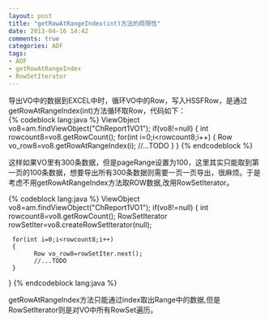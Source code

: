 ```yaml
---
layout: post
title: "getRowAtRangeIndex(int)方法的局限性"
date: 2013-04-16 14:42
comments: true
categories: ADF
tags: 
- ADF
- getRowAtRangeIndex
- RowSetIterator
---
```

导出VO中的数据到EXCEL中时，循环VO中的Row，写入HSSFRow，是通过getRowAtRangeIndex(int)方法循环取Row，代码如下：    
{% codeblock lang:java %}
 ViewObject vo8=am.findViewObject("ChReport1VO1");
 if(vo8!=null)
 {
      int rowcount8=vo8.getRowCount();
      for(int i=0;i<rowcount8;i++)
      {
           Row vo_row8=vo8.getRowAtRangeIndex(i);
		   //...TODO
      }
 }
{% endcodeblock %}

这样如果VO里有300条数据，但是pageRange设置为100，这里其实只能取到第一页的100条数据，想要导出所有300条数据则需要一页一页导出，很麻烦。于是考虑不用getRowAtRangeIndex方法取ROW数据,改用RowSetIterator。

{% codeblock lang:java %}
ViewObject vo8=am.findViewObject("ChReport1VO1");
if(vo8!=null)
{
     int rowcount8=vo8.getRowCount();
     RowSetIterator rowSetIter=vo8.createRowSetIterator(null);
              
     for(int i=0;i<rowcount8;i++)
     {
           Row vo_row8=rowSetIter.next();
		   //...TODO
     }
}
{% endcodeblock lang:java %}

getRowAtRangeIndex方法只能通过index取出Range中的数据,但是RowSetIterator则是对VO中所有RowSet遍历。

